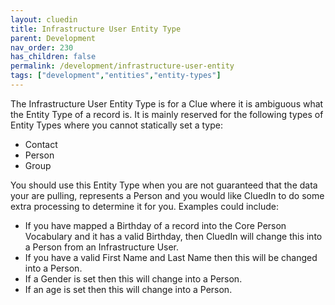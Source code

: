 ```yaml
---
layout: cluedin
title: Infrastructure User Entity Type
parent: Development
nav_order: 230
has_children: false
permalink: /development/infrastructure-user-entity
tags: ["development","entities","entity-types"]
---
```


The Infrastructure User Entity Type is for a Clue where it is ambiguous what the Entity Type of a record is. It is mainly reserved for the following types of Entity Types where you cannot statically set a type:

 - Contact
 - Person
 - Group

You should use this Entity Type when you are not guaranteed that the data your are pulling, represents a Person and you would like CluedIn to do some extra processing to determine it for you. Examples could include:

 - If you have mapped a Birthday of a record into the Core Person Vocabulary and it has a valid Birthday, then CluedIn will change this into a Person from an Infrastructure User. 
 - If you have a valid First Name and Last Name then this will be changed into a Person.
 - If a Gender is set then this will change into a Person. 
 - If an age is set then this will change into a Person. 